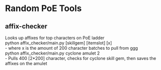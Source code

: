 # Random PoE Tools

## affix-checker
Looks up affixes for top characters on PoE ladder  
python affix_checker/main.py [skillgem] [itemslot] [x]  
	-	where x is the amount of 200 character batches to pull from ggg  
python affix_checker/main.py cyclone amulet 2  
	- 	Pulls 400 [2\*200] character, checks for cyclone skill gem, then saves the affixes on the amulet  

